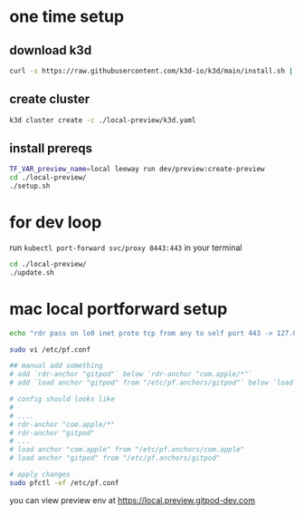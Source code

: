 # one time setup

## download k3d
```bash
curl -s https://raw.githubusercontent.com/k3d-io/k3d/main/install.sh | bash
```

## create cluster

```bash
k3d cluster create -c ./local-preview/k3d.yaml
```

## install prereqs

```bash
TF_VAR_preview_name=local leeway run dev/preview:create-preview
cd ./local-preview/
./setup.sh
```


# for dev loop

run `kubectl port-forward svc/proxy 8443:443` in your terminal

```bash
cd ./local-preview/
./update.sh
```


# mac local portforward setup

```bash
echo "rdr pass on lo0 inet proto tcp from any to self port 443 -> 127.0.0.1 port 8443" | sudo tee /etc/pf.anchors/gitpod

sudo vi /etc/pf.conf

## manual add something
# add `rdr-anchor "gitpod"` below `rdr-anchor "com.apple/*"`
# add `load anchor "gitpod" from "/etc/pf.anchors/gitpod"` below `load anchor "com.apple" from "/etc/pf.anchors/com.apple"`

# config should looks like
#
# ....
# rdr-anchor "com.apple/*"
# rdr-anchor "gitpod"
# ...
# load anchor "com.apple" from "/etc/pf.anchors/com.apple"
# load anchor "gitpod" from "/etc/pf.anchors/gitpod"

# apply changes
sudo pfctl -ef /etc/pf.conf
```


you can view preview env at https://local.preview.gitpod-dev.com

